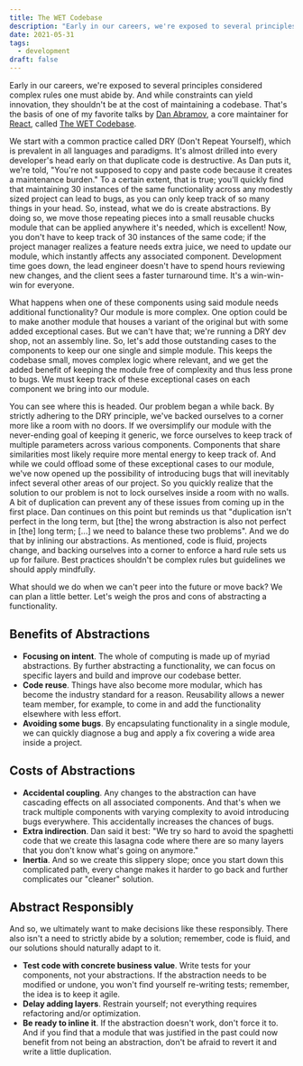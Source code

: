 ```yaml
---
title: The WET Codebase
description: "Early in our careers, we're exposed to several principles which are thought of as hard rules one must abide by. And while constraints can yield innovation, they shouldn't be at the cost of having a maintainable codebase."
date: 2021-05-31
tags:
  - development
draft: false
---
```


Early in our careers, we're exposed to several principles considered complex rules one must abide by. And while constraints can yield innovation, they shouldn't be at the cost of maintaining a codebase. That's the basis of one of my favorite talks by [Dan Abramov](https://overreacted.io), a core maintainer for [React](https://reactjs.org), called [The WET Codebase](https://www.deconstructconf.com/2019/dan-abramov-the-wet-codebase).

We start with a common practice called DRY (Don't Repeat Yourself), which is prevalent in all languages and paradigms. It's almost drilled into every developer's head early on that duplicate code is destructive. As Dan puts it, we're told, "You're not supposed to copy and paste code because it creates a maintenance burden." To a certain extent, that is true; you'll quickly find that maintaining 30 instances of the same functionality across any modestly sized project can lead to bugs, as you can only keep track of so many things in your head. So, instead, what we do is create abstractions. By doing so, we move those repeating pieces into a small reusable chucks module that can be applied anywhere it's needed, which is excellent! Now, you don't have to keep track of 30 instances of the same code; if the project manager realizes a feature needs extra juice, we need to update our module, which instantly affects any associated component. Development time goes down, the lead engineer doesn't have to spend hours reviewing new changes, and the client sees a faster turnaround time. It's a win-win-win for everyone.

What happens when one of these components using said module needs additional functionality? Our module is more complex. One option could be to make another module that houses a variant of the original but with some added exceptional cases. But we can't have that; we're running a DRY dev shop, not an assembly line. So, let's add those outstanding cases to the components to keep our one single and simple module. This keeps the codebase small, moves complex logic where relevant, and we get the added benefit of keeping the module free of complexity and thus less prone to bugs. We must keep track of these exceptional cases on each component we bring into our module.

You can see where this is headed. Our problem began a while back. By strictly adhering to the DRY principle, we've backed ourselves to a corner more like a room with no doors. If we oversimplify our module with the never-ending goal of keeping it generic, we force ourselves to keep track of multiple parameters across various components. Components that share similarities most likely require more mental energy to keep track of. And while we could offload some of these exceptional cases to our module, we've now opened up the possibility of introducing bugs that will inevitably infect several other areas of our project. So you quickly realize that the solution to our problem is not to lock ourselves inside a room with no walls. A bit of duplication can prevent any of these issues from coming up in the first place. Dan continues on this point but reminds us that "duplication isn't perfect in the long term, but [the] the wrong abstraction is also not perfect in [the] long term; [...] we need to balance these two problems". And we do that by inlining our abstractions. As mentioned, code is fluid, projects change, and backing ourselves into a corner to enforce a hard rule sets us up for failure. Best practices shouldn't be complex rules but guidelines we should apply mindfully.

What should we do when we can't peer into the future or move back? We can plan a little better. Let's weigh the pros and cons of abstracting a functionality.

## Benefits of Abstractions
- **Focusing on intent**. The whole of computing is made up of myriad abstractions. By further abstracting a functionality, we can focus on specific layers and build and improve our codebase better.
- **Code reuse**. Things have also become more modular, which has become the industry standard for a reason. Reusability allows a newer team member, for example, to come in and add the functionality elsewhere with less effort.
- **Avoiding some bugs**.  By encapsulating functionality in a single module, we can quickly diagnose a bug and apply a fix covering a wide area inside a project.

## Costs of Abstractions
- **Accidental coupling**. Any changes to the abstraction can have cascading effects on all associated components. And that's when we track multiple components with varying complexity to avoid introducing bugs everywhere. This accidentally increases the chances of bugs.
- **Extra indirection**. Dan said it best: "We try so hard to avoid the spaghetti code that we create this lasagna code where there are so many layers that you don't know what's going on anymore."
- **Inertia**. And so we create this slippery slope; once you start down this complicated path, every change makes it harder to go back and further complicates our "cleaner" solution.

## Abstract Responsibly
And so, we ultimately want to make decisions like these responsibly. There also isn't a need to strictly abide by a solution; remember, code is fluid, and our solutions should naturally adapt to it.

- **Test code with concrete business value**. Write tests for your components, not your abstractions. If the abstraction needs to be modified or undone, you won't find yourself re-writing tests; remember, the idea is to keep it agile.
- **Delay adding layers**. Restrain yourself; not everything requires refactoring and/or optimization.
- **Be ready to inline it**. If the abstraction doesn't work, don't force it to. And if you find that a module that was justified in the past could now benefit from not being an abstraction, don't be afraid to revert it and write a little duplication.